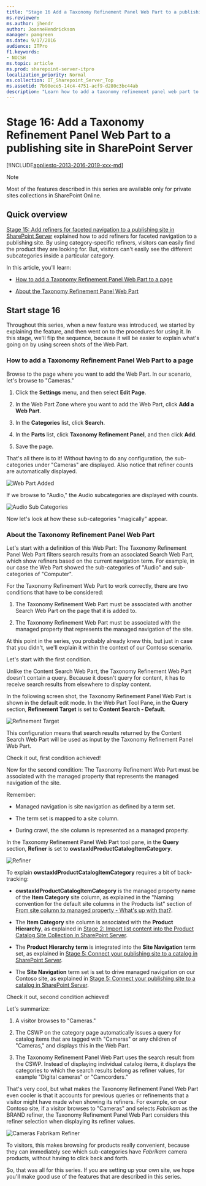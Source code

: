 ```yaml
---
title: "Stage 16 Add a Taxonomy Refinement Panel Web Part to a publishing site in SharePoint Server"
ms.reviewer: 
ms.author: jhendr
author: JoanneHendrickson
manager: pamgreen
ms.date: 9/17/2016
audience: ITPro
f1.keywords:
- NOCSH
ms.topic: article
ms.prod: sharepoint-server-itpro
localization_priority: Normal
ms.collection: IT_Sharepoint_Server_Top
ms.assetid: 7b98ece5-14c4-4751-acf9-d280c3bc44ab
description: "Learn how to add a taxonomy refinement panel web part to a publishing site in SharePoint Server 2016."
---
```


# Stage 16: Add a Taxonomy Refinement Panel Web Part to a publishing site in SharePoint Server

[!INCLUDE[appliesto-2013-2016-2019-xxx-md](../includes/appliesto-2013-2016-2019-xxx-md.md)]
  
> [!NOTE]
> Most of the features described in this series are available only for private sites collections in SharePoint Online. 
  
## Quick overview

[Stage 15: Add refiners for faceted navigation to a publishing site in SharePoint Server](stage-15-add-refiners-for-faceted-navigation-to-a-publishing-site.md) explained how to add refiners for faceted navigation to a publishing site. By using category-specific refiners, visitors can easily find the product they are looking for. But, visitors can't easily see the different subcategories inside a particular category. 
  
In this article, you'll learn:
  
- [How to add a Taxonomy Refinement Panel Web Part to a page](stage-16-add-a-taxonomy-refinement-panel-web-part-to-a-publishing-site.md#BKMK_HowToAddATaxonomyRefinementPanelWebPartToAPage)
    
- [About the Taxonomy Refinement Panel Web Part](stage-16-add-a-taxonomy-refinement-panel-web-part-to-a-publishing-site.md#BKMK_AboutTheTaxonomyRefinementPanelWebPart)
    
## Start stage 16

Throughout this series, when a new feature was introduced, we started by explaining the feature, and then went on to the procedures for using it. In this stage, we'll flip the sequence, because it will be easier to explain what's going on by using screen shots of the Web Part.
  
### How to add a Taxonomy Refinement Panel Web Part to a page
<a name="BKMK_HowToAddATaxonomyRefinementPanelWebPartToAPage"> </a>

Browse to the page where you want to add the Web Part. In our scenario, let's browse to "Cameras."
  
1. Click the **Settings** menu, and then select **Edit Page**. 
    
2. In the Web Part Zone where you want to add the Web Part, click **Add a Web Part**. 
    
3. In the **Categories** list, click **Search**. 
    
4. In the **Parts** list, click **Taxonomy Refinement Panel**, and then click **Add**. 
    
5. Save the page.
    
That's all there is to it! Without having to do any configuration, the sub-categories under "Cameras" are displayed. Also notice that refiner counts are automatically displayed.
  
![Web Part Added](../media/OTCSP_WebPartAdded.png)
  
If we browse to "Audio," the Audio subcategories are displayed with counts.
  
![Audio Sub Categories](../media/OTCSP_AudioSubCategories.png)
  
Now let's look at how these sub-categories "magically" appear.
  
### About the Taxonomy Refinement Panel Web Part
<a name="BKMK_AboutTheTaxonomyRefinementPanelWebPart"> </a>

Let's start with a definition of this Web Part: The Taxonomy Refinement Panel Web Part filters search results from an associated Search Web Part, which show refiners based on the current navigation term. For example, in our case the Web Part showed the sub-categories of "Audio" and sub-categories of "Computer".
  
For the Taxonomy Refinement Web Part to work correctly, there are two conditions that have to be considered:
  
1. The Taxonomy Refinement Web Part must be associated with another Search Web Part on the page that it is added to.
    
2. The Taxonomy Refinement Web Part must be associated with the managed property that represents the managed navigation of the site.
    
At this point in the series, you probably already knew this, but just in case that you didn't, we'll explain it within the context of our Contoso scenario.
  
Let's start with the first condition.
  
Unlike the Content Search Web Part, the Taxonomy Refinement Web Part doesn't contain a query. Because it doesn't query for content, it has to receive search results from elsewhere to display content.
  
In the following screen shot, the Taxonomy Refinement Panel Web Part is shown in the default edit mode. In the Web Part Tool Pane, in the **Query** section, **Refinement Target** is set to **Content Search - Default**. 
  
![Refinement Target](../media/OTCSP_RefinementTarget.png)
  
This configuration means that search results returned by the Content Search Web Part will be used as input by the Taxonomy Refinement Panel Web Part.
  
Check it out, first condition achieved!
  
Now for the second condition: The Taxonomy Refinement Web Part must be associated with the managed property that represents the managed navigation of the site.
  
Remember:
  
- Managed navigation is site navigation as defined by a term set.
    
- The term set is mapped to a site column.
    
- During crawl, the site column is represented as a managed property.
    
In the Taxonomy Refinement Panel Web Part tool pane, in the **Query** section, **Refiner** is set to **owstaxIdProductCatalogItemCategory**. 
  
![Refiner](../media/OTCSP_Refiner.png)
  
To explain **owstaxIdProductCatalogItemCategory** requires a bit of back-tracking: 
  
- **owstaxIdProductCatalogItemCategory** is the managed property name of the **Item Category** site column, as explained in the "Naming convention for the default site columns in the Products list" section of [From site column to managed property - What's up with that?](from-site-column-to-managed-propertywhat-s-up-with-that.md).
    
- The **Item Category** site column is associated with the **Product Hierarchy**, as explained in [Stage 2: Import list content into the Product Catalog Site Collection in SharePoint Server](stage-2-import-list-content-into-the-product-catalog-site-collection.md).
    
- The **Product Hierarchy term** is integrated into the **Site Navigation** term set, as explained in [Stage 5: Connect your publishing site to a catalog in SharePoint Server](stage-5-connect-your-publishing-site-to-a-catalog.md).
    
- The **Site Navigation** term set is set to drive managed navigation on our Contoso site, as explained in [Stage 5: Connect your publishing site to a catalog in SharePoint Server](stage-5-connect-your-publishing-site-to-a-catalog.md).
    
Check it out, second condition achieved!
  
Let's summarize:
  
1. A visitor browses to "Cameras."
    
2. The CSWP on the category page automatically issues a query for catalog items that are tagged with "Cameras" or any children of "Cameras," and displays this in the Web Part.
    
3. The Taxonomy Refinement Panel Web Part uses the search result from the CSWP. Instead of displaying individual catalog items, it displays the categories to which the search results belong as refiner values, for example "Digital cameras" or "Camcorders."
    
That's very cool, but what makes the Taxonomy Refinement Panel Web Part even cooler is that it accounts for previous queries or refinements that a visitor might have made when showing its refiners. For example, on our Contoso site, if a visitor browses to "Cameras" and selects  *Fabrikam*  as the BRAND refiner, the Taxonomy Refinement Panel Web Part considers this refiner selection when displaying its refiner values. 
  
![Cameras Fabrikam Refiner](../media/OTCSP_CamerasFabrikam.png)
  
To visitors, this makes browsing for products really convenient, because they can immediately see which sub-categories have  *Fabrikam*  camera products, without having to click back and forth. 
  
So, that was all for this series. If you are setting up your own site, we hope you'll make good use of the features that are described in this series.
  

